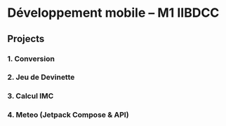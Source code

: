 # Développement mobile – M1 IIBDCC

## Projects

### 1. Conversion

### 2. Jeu de Devinette
### 3. Calcul IMC
### 4. Meteo (Jetpack Compose & API)


